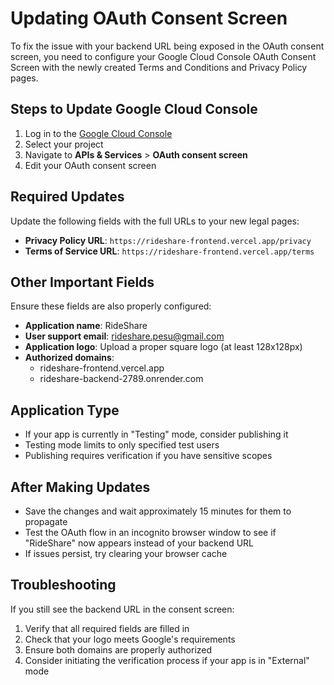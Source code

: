 # Updating OAuth Consent Screen

To fix the issue with your backend URL being exposed in the OAuth consent screen, you need to configure your Google Cloud Console OAuth Consent Screen with the newly created Terms and Conditions and Privacy Policy pages.

## Steps to Update Google Cloud Console

1. Log in to the [Google Cloud Console](https://console.cloud.google.com/)
2. Select your project
3. Navigate to **APIs & Services** > **OAuth consent screen**
4. Edit your OAuth consent screen

## Required Updates

Update the following fields with the full URLs to your new legal pages:

- **Privacy Policy URL**: `https://rideshare-frontend.vercel.app/privacy`
- **Terms of Service URL**: `https://rideshare-frontend.vercel.app/terms`

## Other Important Fields

Ensure these fields are also properly configured:

- **Application name**: RideShare
- **User support email**: rideshare.pesu@gmail.com
- **Application logo**: Upload a proper square logo (at least 128x128px)
- **Authorized domains**: 
  - rideshare-frontend.vercel.app
  - rideshare-backend-2789.onrender.com

## Application Type

- If your app is currently in "Testing" mode, consider publishing it
- Testing mode limits to only specified test users
- Publishing requires verification if you have sensitive scopes

## After Making Updates

- Save the changes and wait approximately 15 minutes for them to propagate
- Test the OAuth flow in an incognito browser window to see if "RideShare" now appears instead of your backend URL
- If issues persist, try clearing your browser cache

## Troubleshooting

If you still see the backend URL in the consent screen:
1. Verify that all required fields are filled in
2. Check that your logo meets Google's requirements
3. Ensure both domains are properly authorized
4. Consider initiating the verification process if your app is in "External" mode 